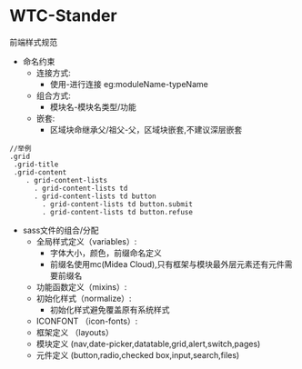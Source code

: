 # WTC-Stander
前端样式规范
* 命名约束
    * 连接方式:
        + 使用-进行连接 eg:moduleName-typeName
    * 组合方式:
        + 模块名-模块名类型/功能
    * 嵌套:
        + 区域块命继承父/祖父-父，区域块嵌套,不建议深层嵌套
````
//举例
.grid
 .grid-title
 .grid-content
    . grid-content-lists
      . grid-content-lists td
      . grid-content-lists td button
        . grid-content-lists td button.submit
        . grid-content-lists td button.refuse
````

* sass文件的组合/分配
    * 全局样式定义（variables）:  
        + 字体大小，颜色，前缀命名定义
        + 前缀名使用mc(Midea Cloud),只有框架与模块最外层元素还有元件需要前缀名    
    * 功能函数定义（mixins）:  
    * 初始化样式（normalize）:  
        + 初始化样式避免覆盖原有系统样式
    * ICONFONT （icon-fonts）:
    * 框架定义 （layouts）
    * 模块定义 (nav,date-picker,datatable,grid,alert,switch,pages)
    * 元件定义 (button,radio,checked box,input,search,files)
